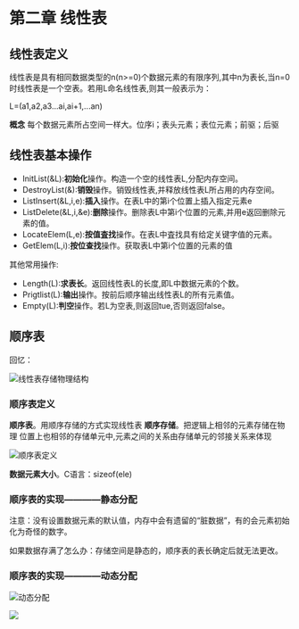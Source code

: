 # 第二章 线性表

## 线性表定义

线性表是具有相同数据类型的n(n>=0)个数据元素的有限序列,其中n为表长,当n=0时线性表是一个空表。若用L命名线性表,则其一般表示为：

L=(a1,a2,a3...ai,ai+1,...an)

**概念** 每个数据元素所占空间一样大。位序i；表头元素；表位元素；前驱；后驱

## 线性表基本操作

* InitList(&L):**初始化**操作。构造一个空的线性表L,分配内存空间。
* DestroyList(&):**销毁**操作。销毁线性表,并释放线性表L所占用的内存空间。
* ListInsert(&L,i,e):**插入**操作。在表L中的第i个位置上插入指定元素e
* ListDelete(&L,i,&e):**删除**操作。删除表L中第i个位置的元素,并用e返回删除元素的值。
* LocateElem(L,e):**按值査找**操作。在表L中査找具有给定关键字值的元素。
* GetElem(L,i):**按位查找**操作。获取表L中第i个位置的元素的值
  
其他常用操作:
* Length(L):**求表长**。返回线性表L的长度,即L中数据元素的个数。
* Prigtlist(L):**输出**操作。按前后顺序输出线性表L的所有元素值。
* Empty(L):**判空**操作。若L为空表,则返回tue,否则返回false。


## 顺序表

回忆：

![线性表存储物理结构](https://github.com/nilshao/cpp-notebook/raw/master/data_structure/chapter02/images/线性表存储物理结构.png)

### 顺序表定义

**顺序表**。用顺序存储的方式实现线性表 
**顺序存储**。把逻辑上相邻的元素存储在物理 位置上也相邻的存储单元中,元素之间的关系由存储单元的邻接关系来体现

![顺序表定义](https://github.com/nilshao/cpp-notebook/raw/master/data_structure/chapter02/images/顺序表定义.png)

**数据元素大小**。C语言：sizeof(ele)

### 顺序表的实现————静态分配

注意：没有设置数据元素的默认值，内存中会有遗留的“脏数据”，有的会元素初始化为奇怪的数字。

如果数据存满了怎么办：存储空间是静态的，顺序表的表长确定后就无法更改。

### 顺序表的实现————动态分配

![动态分配](https://github.com/nilshao/cpp-notebook/raw/master/data_structure/chapter02/images/动态分配.png)  





![](https://github.com/nilshao/cpp-notebook/raw/master/data_structure/chapter02/images/.png)